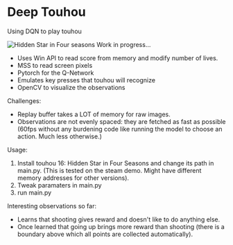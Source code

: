 # Deep Touhou
Using DQN to play touhou

![Hidden Star in Four seasons](https://github.com/hannesliik/deep_thouhou/blob/master/touhou.PNG)
Work in progress...
* Uses Win API to read score from memory and modify number of lives.
* MSS to read screen pixels
* Pytorch for the Q-Network
* Emulates key presses that touhou will recognize
* OpenCV to visualize the observations

Challenges:
* Replay buffer takes a LOT of memory for raw images.
* Observations are not evenly spaced: they are fetched as fast as possible (60fps without any burdening code like running the model to choose an action. Much less otherwise.)

Usage:
1) Install touhou 16: Hidden Star in Four Seasons and change its path in main.py. (This is tested on the steam demo. Might have different memory addresses for other versions).
2) Tweak paramaters in main.py
3) run main.py

Interesting observations so far:
* Learns that shooting gives reward and doesn't like to do anything else.
* Once learned that going up brings more reward than shooting (there is a boundary above which all points are collected automatically).
